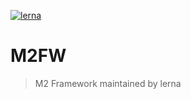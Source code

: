 [![lerna](https://img.shields.io/badge/maintained%20with-lerna-cc00ff.svg)](https://lerna.js.org/)

# M2FW

> M2 Framework maintained by lerna
